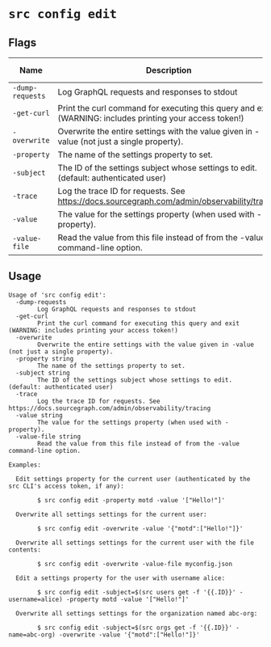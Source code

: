 
# `src config edit`


## Flags

| Name | Description | Default Value |
|------|-------------|---------------|
| `-dump-requests` | Log GraphQL requests and responses to stdout | `false` |
| `-get-curl` | Print the curl command for executing this query and exit (WARNING: includes printing your access token!) | `false` |
| `-overwrite` | Overwrite the entire settings with the value given in -value (not just a single property). | `false` |
| `-property` | The name of the settings property to set. |  |
| `-subject` | The ID of the settings subject whose settings to edit. (default: authenticated user) |  |
| `-trace` | Log the trace ID for requests. See https://docs.sourcegraph.com/admin/observability/tracing | `false` |
| `-value` | The value for the settings property (when used with -property). |  |
| `-value-file` | Read the value from this file instead of from the -value command-line option. |  |


## Usage

```
Usage of 'src config edit':
  -dump-requests
    	Log GraphQL requests and responses to stdout
  -get-curl
    	Print the curl command for executing this query and exit (WARNING: includes printing your access token!)
  -overwrite
    	Overwrite the entire settings with the value given in -value (not just a single property).
  -property string
    	The name of the settings property to set.
  -subject string
    	The ID of the settings subject whose settings to edit. (default: authenticated user)
  -trace
    	Log the trace ID for requests. See https://docs.sourcegraph.com/admin/observability/tracing
  -value string
    	The value for the settings property (when used with -property).
  -value-file string
    	Read the value from this file instead of from the -value command-line option.

Examples:

  Edit settings property for the current user (authenticated by the src CLI's access token, if any):

    	$ src config edit -property motd -value '["Hello!"]'

  Overwrite all settings settings for the current user:

    	$ src config edit -overwrite -value '{"motd":["Hello!"]}'

  Overwrite all settings settings for the current user with the file contents:

    	$ src config edit -overwrite -value-file myconfig.json

  Edit a settings property for the user with username alice:

    	$ src config edit -subject=$(src users get -f '{{.ID}}' -username=alice) -property motd -value '["Hello!"]'

  Overwrite all settings settings for the organization named abc-org:

    	$ src config edit -subject=$(src orgs get -f '{{.ID}}' -name=abc-org) -overwrite -value '{"motd":["Hello!"]}'



```
	